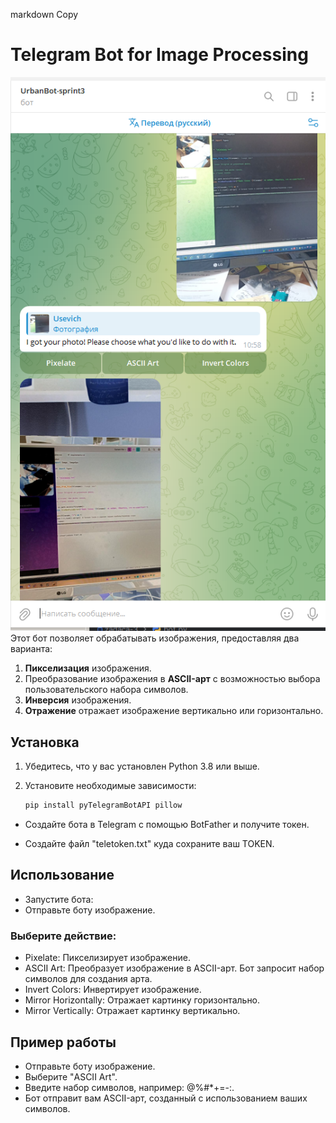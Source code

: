 markdown
Copy
# Telegram Bot for Image Processing
![telebot.png](telebot.png)
Этот бот позволяет обрабатывать изображения, предоставляя два варианта:
1. **Пикселизация** изображения.
2. Преобразование изображения в **ASCII-арт** с возможностью выбора пользовательского набора символов.
3. **Инверсия** изображения.
4. **Отражение** отражает изображение вертикально или горизонтально.
## Установка

1. Убедитесь, что у вас установлен Python 3.8 или выше.
2. Установите необходимые зависимости:

   ```bash
   pip install pyTelegramBotAPI pillow
- Создайте бота в Telegram с помощью BotFather и получите токен.

- Создайте файл "teletoken.txt" куда сохраните ваш TOKEN. 

## Использование
- Запустите бота:
- Отправьте боту изображение.
### Выберите действие:
- Pixelate: Пикселизирует изображение.
- ASCII Art: Преобразует изображение в ASCII-арт. Бот запросит набор символов для создания арта.
- Invert Colors: Инвертирует изображение.
- Mirror Horizontally: Отражает картинку горизонтально.
- Mirror Vertically: Отражает картинку вертикально.

## Пример работы
- Отправьте боту изображение.
- Выберите "ASCII Art".
- Введите набор символов, например: @%#*+=-:.
- Бот отправит вам ASCII-арт, созданный с использованием ваших символов.